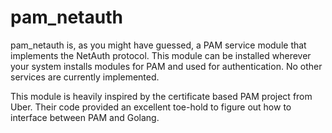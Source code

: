 pam_netauth
===========

pam_netauth is, as you might have guessed, a PAM service module that
implements the NetAuth protocol.  This module can be installed
wherever your system installs modules for PAM and used for
authentication.  No other services are currently implemented.

This module is heavily inspired by the certificate based PAM project
from Uber.  Their code provided an excellent toe-hold to figure out
how to interface between PAM and Golang.
